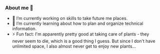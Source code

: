 ### About me 👋



- 🔭 I’m currently working on skills to take future me places.
- 🌱 I’m currently learning about how to plan and organize technical information.
- ⚡ Fun fact: I'm apparently pretty good at taking care of plants - they never seem to die, which is a good thing I guess. But since I don't have unlimited space, I also almost never get to enjoy new plants... 

